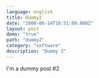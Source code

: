 ```yaml
---
language: english
title: Dummy2
date: "2000-06-14T16:51:00.000Z"
layout: post
demo: "true"
path: "dummy2"
category: "software"
description: "Dummy 2"
---
```


I'm a dummy post #2